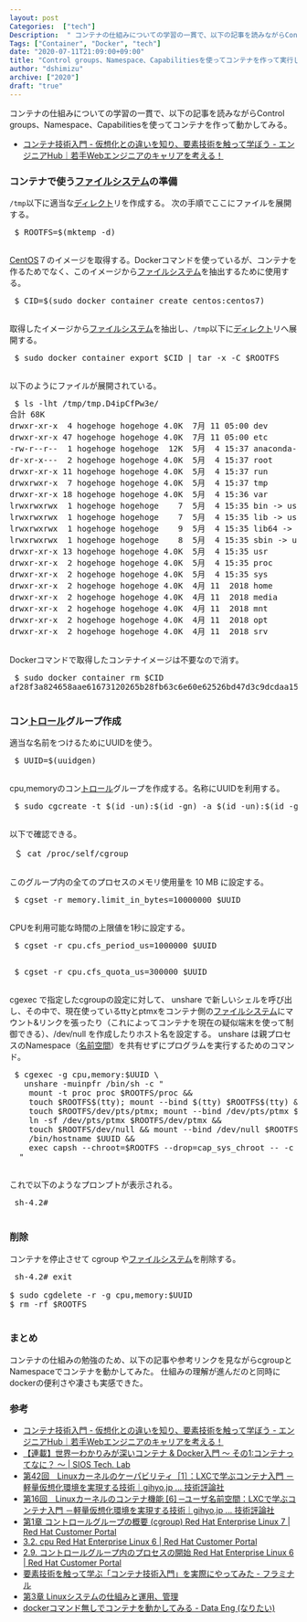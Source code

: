 ```yaml
---
layout: post
Categories:  ["tech"]
Description:  " コンテナの仕組みについての学習の一貫で、以下の記事を読みながらControl groups、Namespace、Capabilitiesを使ってコンテナを作って動かしてみる。       コンテナ技術入門 - 仮想化との違いを知り、要素技"
Tags: ["Container", "Docker", "tech"]
date: "2020-07-11T21:09:00+09:00"
title: "Control groups、Namespace、Capabilitiesを使ってコンテナを作って実行してみる"
author: "dshimizu"
archive: ["2020"]
draft: "true"
---
```


<body>
<p>コンテナの仕組みについての学習の一貫で、以下の記事を読みながらControl groups、Namespace、Capabilitiesを使ってコンテナを作って動かしてみる。</p>

<ul>
    <li><a href="https://employment.en-japan.com/engineerhub/entry/2019/02/05/103000" target="_brank" rel="noopener noreferrer">コンテナ技術入門 - 仮想化との違いを知り、要素技術を触って学ぼう - エンジニアHub｜若手Webエンジニアのキャリアを考える！</a></li>
</ul>

</body>

<!-- more -->

<body>
<h3>コンテナで使う<a class="keyword" href="http://d.hatena.ne.jp/keyword/%A5%D5%A5%A1%A5%A4%A5%EB%A5%B7%A5%B9%A5%C6%A5%E0">ファイルシステム</a>の準備</h3>


<p><code>/tmp</code>以下に適当な<a class="keyword" href="http://d.hatena.ne.jp/keyword/%A5%C7%A5%A3%A5%EC%A5%AF%A5%C8">ディレクト</a>リを作成する。 次の手順でここにファイルを展開する。</p>

<pre class="terminal"> $ ROOTFS=$(mktemp -d)
 </pre>


<p><a class="keyword" href="http://d.hatena.ne.jp/keyword/CentOS">CentOS</a>７のイメージを取得する。Dockerコマンドを使っているが、コンテナを作るためでなく、このイメージから<a class="keyword" href="http://d.hatena.ne.jp/keyword/%A5%D5%A5%A1%A5%A4%A5%EB%A5%B7%A5%B9%A5%C6%A5%E0">ファイルシステム</a>を抽出するために使用する。</p>

<pre class="terminal"> $ CID=$(sudo docker container create centos:centos7)
 </pre>


<p>取得したイメージから<a class="keyword" href="http://d.hatena.ne.jp/keyword/%A5%D5%A5%A1%A5%A4%A5%EB%A5%B7%A5%B9%A5%C6%A5%E0">ファイルシステム</a>を抽出し、<code>/tmp</code>以下に<a class="keyword" href="http://d.hatena.ne.jp/keyword/%A5%C7%A5%A3%A5%EC%A5%AF%A5%C8">ディレクト</a>リへ展開する。</p>

<pre class="terminal"> $ sudo docker container export $CID | tar -x -C $ROOTFS
 </pre>


<p>以下のようにファイルが展開されている。</p>

<pre class="terminal"> $ ls -lht /tmp/tmp.D4ipCfPw3e/
合計 68K
drwxr-xr-x  4 hogehoge hogehoge 4.0K  7月 11 05:00 dev
drwxr-xr-x 47 hogehoge hogehoge 4.0K  7月 11 05:00 etc
-rw-r--r--  1 hogehoge hogehoge  12K  5月  4 15:37 anaconda-post.log
dr-xr-x---  2 hogehoge hogehoge 4.0K  5月  4 15:37 root
drwxr-xr-x 11 hogehoge hogehoge 4.0K  5月  4 15:37 run
drwxrwxr-x  7 hogehoge hogehoge 4.0K  5月  4 15:37 tmp
drwxr-xr-x 18 hogehoge hogehoge 4.0K  5月  4 15:36 var
lrwxrwxrwx  1 hogehoge hogehoge    7  5月  4 15:35 bin -&gt; usr/bin
lrwxrwxrwx  1 hogehoge hogehoge    7  5月  4 15:35 lib -&gt; usr/lib
lrwxrwxrwx  1 hogehoge hogehoge    9  5月  4 15:35 lib64 -&gt; usr/lib64
lrwxrwxrwx  1 hogehoge hogehoge    8  5月  4 15:35 sbin -&gt; usr/sbin
drwxr-xr-x 13 hogehoge hogehoge 4.0K  5月  4 15:35 usr
drwxr-xr-x  2 hogehoge hogehoge 4.0K  5月  4 15:35 proc
drwxr-xr-x  2 hogehoge hogehoge 4.0K  5月  4 15:35 sys
drwxr-xr-x  2 hogehoge hogehoge 4.0K  4月 11  2018 home
drwxr-xr-x  2 hogehoge hogehoge 4.0K  4月 11  2018 media
drwxr-xr-x  2 hogehoge hogehoge 4.0K  4月 11  2018 mnt
drwxr-xr-x  2 hogehoge hogehoge 4.0K  4月 11  2018 opt
drwxr-xr-x  2 hogehoge hogehoge 4.0K  4月 11  2018 srv
 </pre>


<p>Dockerコマンドで取得したコンテナイメージは不要なので消す。</p>

<pre class="terminal"> $ sudo docker container rm $CID
af28f3a824658aae61673120265b28fb63c6e60e62526bd47d3c9dcdaa1551fc
 </pre>


<h3>コン<a class="keyword" href="http://d.hatena.ne.jp/keyword/%A5%C8%A5%ED%A1%BC%A5%EB">トロール</a>グループ作成</h3>


<p>適当な名前をつけるためにUUIDを使う。</p>

<pre class="terminal"> $ UUID=$(uuidgen)
 </pre>


<p>cpu,memoryのコン<a class="keyword" href="http://d.hatena.ne.jp/keyword/%A5%C8%A5%ED%A1%BC%A5%EB">トロール</a>グループを作成する。名称にUUIDを利用する。</p>

<pre class="terminal"> $ sudo cgcreate -t $(id -un):$(id -gn) -a $(id -un):$(id -gn) -g cpu,memory:$UUID
 </pre>


<p>以下で確認できる。</p>

<pre class="terminal"> ＄ cat /proc/self/cgroup
 </pre>


<p>このグループ内の全てのプロセスのメモリ使用量を 10 MB に設定する。</p>

<pre class="terminal"> $ cgset -r memory.limit_in_bytes=10000000 $UUID
 </pre>


<p>CPUを利用可能な時間の上限値を1秒に設定する。</p>

<pre class="terminal"> $ cgset -r cpu.cfs_period_us=1000000 $UUID
 </pre>


<pre class="terminal"> $ cgset -r cpu.cfs_quota_us=300000 $UUID
 </pre>


<p>cgexec で指定したcgroupの設定に対して、 unshare で新しいシェルを呼び出し、その中で、現在使っているttyとptmxをコンテナ側の<a class="keyword" href="http://d.hatena.ne.jp/keyword/%A5%D5%A5%A1%A5%A4%A5%EB%A5%B7%A5%B9%A5%C6%A5%E0">ファイルシステム</a>にマウント&amp;リンクを張ったり（これによってコンテナを現在の疑似端末を使って制御できる）、/dev/null を作成したりホスト名を設定する。
unshare は親プロセスのNamespace（<a class="keyword" href="http://d.hatena.ne.jp/keyword/%CC%BE%C1%B0%B6%F5%B4%D6">名前空間</a>）を共有せずにプログラムを実行するためのコマンド。</p>

<pre class="terminal"> $ cgexec -g cpu,memory:$UUID \
   unshare -muinpfr /bin/sh -c "
    mount -t proc proc $ROOTFS/proc &amp;&amp;
    touch $ROOTFS$(tty); mount --bind $(tty) $ROOTFS$(tty) &amp;&amp;
    touch $ROOTFS/dev/pts/ptmx; mount --bind /dev/pts/ptmx $ROOTFS/dev/pts/ptmx &amp;&amp;
    ln -sf /dev/pts/ptmx $ROOTFS/dev/ptmx &amp;&amp;
    touch $ROOTFS/dev/null &amp;&amp; mount --bind /dev/null $ROOTFS/dev/null &amp;&amp;
    /bin/hostname $UUID &amp;&amp;
    exec capsh --chroot=$ROOTFS --drop=cap_sys_chroot -- -c 'exec /bin/sh'
  "
 </pre>


<p>これで以下のようなプロンプトが表示される。</p>

<pre class="terminal"> sh-4.2#
 </pre>


<h3>削除</h3>


<p>コンテナを停止させて cgroup や<a class="keyword" href="http://d.hatena.ne.jp/keyword/%A5%D5%A5%A1%A5%A4%A5%EB%A5%B7%A5%B9%A5%C6%A5%E0">ファイルシステム</a>を削除する。</p>

<pre class="terminal"> sh-4.2# exit

$ sudo cgdelete -r -g cpu,memory:$UUID
$ rm -rf $ROOTFS
 </pre>


<h3>まとめ</h3>


<p>コンテナの仕組みの勉強のため、以下の記事や参考リンクを見ながらcgroupとNamespaceでコンテナを動かしてみた。
仕組みの理解が進んだのと同時にdockerの便利さや凄さも実感できた。</p>

<h3>参考</h3>


<ul>
    <li><a href="https://employment.en-japan.com/engineerhub/entry/2019/02/05/103000" target="_brank" rel="noopener noreferrer">コンテナ技術入門 - 仮想化との違いを知り、要素技術を触って学ぼう - エンジニアHub｜若手Webエンジニアのキャリアを考える！</a></li>
    <li><a href="https://tech-lab.sios.jp/archives/18811" target="_brank" rel="noopener noreferrer">【連載】世界一わかりみが深いコンテナ &amp; Docker入門 〜 その1:コンテナってなに？ 〜 | SIOS Tech. Lab</a></li>
    <li><a href="https://gihyo.jp/admin/serial/01/linux_containers/0042?page=2" target="_brank" rel="noopener noreferrer">第42回　Linuxカーネルのケーパビリティ［1］：LXCで学ぶコンテナ入門 －軽量仮想化環境を実現する技術｜gihyo.jp … 技術評論社</a></li>
    <li><a href="https://gihyo.jp/admin/serial/01/linux_containers/0016" target="_brank" rel="noopener noreferrer">第16回　Linuxカーネルのコンテナ機能 [6] ─ユーザ名前空間：LXCで学ぶコンテナ入門 －軽量仮想化環境を実現する技術｜gihyo.jp … 技術評論社</a></li>
    <li><a href="https://access.redhat.com/documentation/ja-jp/red_hat_enterprise_linux/7/html/resource_management_guide/chap-introduction_to_control_groups" target="_brank" rel="noopener noreferrer">第1章 コントロールグループの概要 (cgroup) Red Hat Enterprise Linux 7 | Red Hat Customer Portal</a></li>
    <li><a href="https://access.redhat.com/documentation/ja-jp/red_hat_enterprise_linux/6/html/resource_management_guide/sec-cpu#sect-cfs" target="_brank" rel="noopener noreferrer">3.2. cpu Red Hat Enterprise Linux 6 | Red Hat Customer Portal</a></li>
    <li><a href="https://access.redhat.com/documentation/ja-jp/red_hat_enterprise_linux/6/html/resource_management_guide/starting_a_process" target="_brank" rel="noopener noreferrer">2.9. コントロールグループ内のプロセスの開始 Red Hat Enterprise Linux 6 | Red Hat Customer Portal</a></li>
    <li><a href="https://blog.framinal.life/entry/2020/04/08/163138" target="_brank" rel="noopener noreferrer">要素技術を触って学ぶ「コンテナ技術入門」を実際にやってみた - フラミナル</a></li>
    <li><a href="https://manual.atmark-techno.com/armadillo-guide/armadillo-guide-2_ja-2.1.0/ch03.html" target="_brank" rel="noopener noreferrer">第3章 Linuxシステムの仕組みと運用、管理</a></li>
    <li><a href="https://kaito-two.hatenablog.com/entry/2019/07/06/010602" target="_brank" rel="noopener noreferrer">dockerコマンド無しでコンテナを動かしてみる - Data Eng (なりたい)</a></li>
</ul>

</body>
